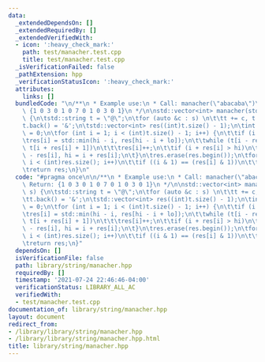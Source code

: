 ```yaml
---
data:
  _extendedDependsOn: []
  _extendedRequiredBy: []
  _extendedVerifiedWith:
  - icon: ':heavy_check_mark:'
    path: test/manacher.test.cpp
    title: test/manacher.test.cpp
  _isVerificationFailed: false
  _pathExtension: hpp
  _verificationStatusIcon: ':heavy_check_mark:'
  attributes:
    links: []
  bundledCode: "\n/**\n * Example use:\n * Call: manacher(\"abacaba\")\n * Return:\
    \ {1 0 3 0 1 0 7 0 1 0 3 0 1}\n */\n\nstd::vector<int> manacher(std::string s)\
    \ {\n\tstd::string t = \"@\";\n\tfor (auto &c : s) \n\t\tt += c, t += '#';\n\t\
    t.back() = '&';\n\tstd::vector<int> res((int)t.size() - 1);\n\tint lo = 0, hi\
    \ = 0;\n\tfor (int i = 1; i < (int)t.size() - 1; i++) {\n\t\tif (i != 1)\n\t\t\
    \tres[i] = std::min(hi - i, res[hi - i + lo]);\n\t\twhile (t[i - res[i] - 1] ==\
    \ t[i + res[i] + 1])\n\t\t\tres[i]++;\n\t\tif (i + res[i] > hi)\n\t\t\tlo = i\
    \ - res[i], hi = i + res[i];\n\t}\n\tres.erase(res.begin());\n\tfor (int i = 0;\
    \ i < (int)res.size(); i++)\n\t\tif ((i & 1) == (res[i] & 1))\n\t\t\tres[i]++;\n\
    \treturn res;\n}\n"
  code: "#pragma once\n\n/**\n * Example use:\n * Call: manacher(\"abacaba\")\n *\
    \ Return: {1 0 3 0 1 0 7 0 1 0 3 0 1}\n */\n\nstd::vector<int> manacher(std::string\
    \ s) {\n\tstd::string t = \"@\";\n\tfor (auto &c : s) \n\t\tt += c, t += '#';\n\
    \tt.back() = '&';\n\tstd::vector<int> res((int)t.size() - 1);\n\tint lo = 0, hi\
    \ = 0;\n\tfor (int i = 1; i < (int)t.size() - 1; i++) {\n\t\tif (i != 1)\n\t\t\
    \tres[i] = std::min(hi - i, res[hi - i + lo]);\n\t\twhile (t[i - res[i] - 1] ==\
    \ t[i + res[i] + 1])\n\t\t\tres[i]++;\n\t\tif (i + res[i] > hi)\n\t\t\tlo = i\
    \ - res[i], hi = i + res[i];\n\t}\n\tres.erase(res.begin());\n\tfor (int i = 0;\
    \ i < (int)res.size(); i++)\n\t\tif ((i & 1) == (res[i] & 1))\n\t\t\tres[i]++;\n\
    \treturn res;\n}"
  dependsOn: []
  isVerificationFile: false
  path: library/string/manacher.hpp
  requiredBy: []
  timestamp: '2021-07-24 22:46:46-04:00'
  verificationStatus: LIBRARY_ALL_AC
  verifiedWith:
  - test/manacher.test.cpp
documentation_of: library/string/manacher.hpp
layout: document
redirect_from:
- /library/library/string/manacher.hpp
- /library/library/string/manacher.hpp.html
title: library/string/manacher.hpp
---
```

